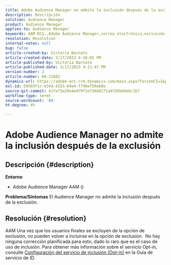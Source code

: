 ```yaml
---
title: Adobe Audience Manager no admite la inclusión después de la exclusión
description: Descripción
solution: Audience Manager
product: Audience Manager
applies-to: Audience Manager
keywords: AAM KCS,,Adobe Audience Manager,correo electrónico,exclusión,inclusión
resolution: Resolution
internal-notes: null
bug: false
article-created-by: Victoria Barnato
article-created-date: 3/17/2023 4:10:02 PM
article-published-by: Victoria Barnato
article-published-date: 3/17/2023 4:11:47 PM
version-number: 2
article-number: KA-21682
dynamics-url: https://adobe-ent.crm.dynamics.com/main.aspx?forceUCI=1&pagetype=entityrecord&etn=knowledgearticle&id=a73aa527-dec4-ed11-83ff-6045bd0065f9
exl-id: b9503f1c-e344-4153-b9a4-f790ef59a68e
source-git-commit: 41fe73a29e4e479f1ef3668171a9726bd4e8c1b7
workflow-type: tm+mt
source-wordcount: '84'
ht-degree: 4%

---
```


# Adobe Audience Manager no admite la inclusión después de la exclusión

## Descripción {#description}

<b>Entorno</b>
- Adobe Audience Manager AAM ()

<b>Problema/Síntomas</b>
El Audience Manager no admite la inclusión después de la exclusión.


## Resolución {#resolution}


AAM Una vez que los usuarios finales se excluyen de la opción de exclusión, no pueden volver a incluirse en la opción de exclusión.  No hay ninguna corrección planificada para esto, dado lo raro que es el caso de uso de inclusión. Para obtener más información sobre el servicio Opt-in, consulte [Configuración del servicio de inclusión (Opt-in)](https://experienceleague.adobe.com/docs/id-service/using/implementation/opt-in-service/getting-started.html) en la Guía de servicio de ID.
